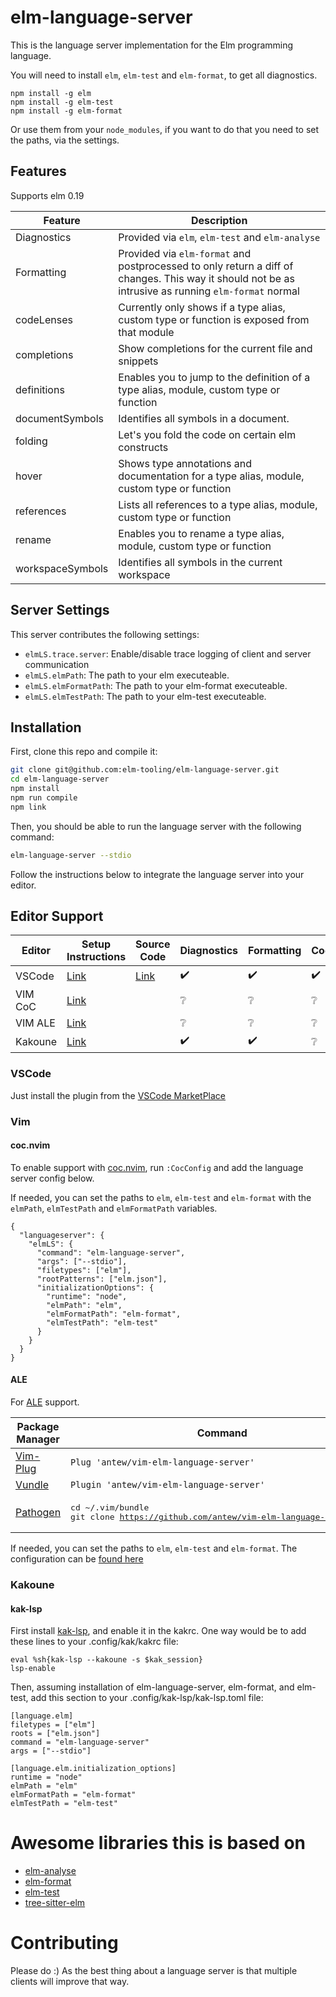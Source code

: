 # elm-language-server

This is the language server implementation for the Elm programming language.

You will need to install `elm`, `elm-test` and `elm-format`, to get all diagnostics.

```shell
npm install -g elm
npm install -g elm-test
npm install -g elm-format
```

Or use them from your `node_modules`, if you want to do that you need to set the paths, via the settings.

## Features

Supports elm 0.19

| Feature          | Description                                                                                                                                         |
| ---------------- | --------------------------------------------------------------------------------------------------------------------------------------------------- |
| Diagnostics      | Provided via `elm`, `elm-test` and `elm-analyse`                                                                                                    |
| Formatting       | Provided via `elm-format` and postprocessed to only return a diff of changes. This way it should not be as intrusive as running `elm-format` normal |
| codeLenses       | Currently only shows if a type alias, custom type or function is exposed from that module                                                           |
| completions      | Show completions for the current file and snippets                                                                                                  |
| definitions      | Enables you to jump to the definition of a type alias, module, custom type or function                                                              |
| documentSymbols  | Identifies all symbols in a document.                                                                                                               |
| folding          | Let's you fold the code on certain elm constructs                                                                                                   |
| hover            | Shows type annotations and documentation for a type alias, module, custom type or function                                                          |
| references       | Lists all references to a type alias, module, custom type or function                                                                               |
| rename           | Enables you to rename a type alias, module, custom type or function                                                                                 |
| workspaceSymbols | Identifies all symbols in the current workspace                                                                                                     |

## Server Settings

This server contributes the following settings:

- `elmLS.trace.server`: Enable/disable trace logging of client and server communication
- `elmLS.elmPath`: The path to your elm executeable.
- `elmLS.elmFormatPath`: The path to your elm-format executeable.
- `elmLS.elmTestPath`: The path to your elm-test executeable.

## Installation

First, clone this repo and compile it:

```sh
git clone git@github.com:elm-tooling/elm-language-server.git
cd elm-language-server
npm install
npm run compile
npm link
```

Then, you should be able to run the language server with the following command:

```sh
elm-language-server --stdio
```

Follow the instructions below to integrate the language server into your editor.

## Editor Support

| Editor  | Setup Instructions                                                 | Source Code                                                       | Diagnostics        | Formatting         | CodeLenses         | Completions        | Definitions        | DocumentSymbols    | Folding            | Hover              | References         | Rename             | Workspace Symbols  |
| ------- | ------------------------------------------------------------------ | ----------------------------------------------------------------- | ------------------ | ------------------ | ------------------ | ------------------ | ------------------ | ------------------ | ------------------ | ------------------ | ------------------ | ------------------ | ------------------ |
| VSCode  | [Link](https://github.com/elm-tooling/elm-language-server#vscode)  | [Link](https://github.com/elm-tooling/elm-language-client-vscode) | :heavy_check_mark: | :heavy_check_mark: | :heavy_check_mark: | :heavy_check_mark: | :heavy_check_mark: | :heavy_check_mark: | :heavy_check_mark: | :heavy_check_mark: | :heavy_check_mark: | :heavy_check_mark: | :heavy_check_mark: |
| VIM CoC | [Link](https://github.com/elm-tooling/elm-language-server#cocnvim) |                                                                   | :grey_question:    | :grey_question:    | :grey_question:    | :grey_question:    | :grey_question:    | :grey_question:    | :grey_question:    | :grey_question:    | :grey_question:    | :grey_question:    | :grey_question:    |
| VIM ALE | [Link](https://github.com/elm-tooling/elm-language-server#ale)     |                                                                   | :grey_question:    | :grey_question:    | :grey_question:    | :grey_question:    | :grey_question:    | :grey_question:    | :grey_question:    | :grey_question:    | :grey_question:    | :grey_question:    | :grey_question:    |
| Kakoune | [Link](https://github.com/elm-tooling/elm-language-server#kak-lsp) |                                                                   | :heavy_check_mark: | :heavy_check_mark: | :grey_question:    | :heavy_check_mark: | :heavy_check_mark: | :heavy_check_mark: | :grey_question:    | :heavy_check_mark: | :heavy_check_mark: | :heavy_check_mark: | :grey_question:    |

### VSCode

Just install the plugin from the [VSCode MarketPlace](https://marketplace.visualstudio.com/items?itemName=Elmtooling.elm-ls-vscode)

### Vim

#### coc.nvim

To enable support with [coc.nvim](https://github.com/neoclide/coc.nvim), run `:CocConfig` and add the language server config below.

If needed, you can set the paths to `elm`, `elm-test` and `elm-format` with the `elmPath`, `elmTestPath` and `elmFormatPath` variables.

```
{
  "languageserver": {
    "elmLS": {
      "command": "elm-language-server",
      "args": ["--stdio"],
      "filetypes": ["elm"],
      "rootPatterns": ["elm.json"],
      "initializationOptions": {
        "runtime": "node",
        "elmPath": "elm",
        "elmFormatPath": "elm-format",
        "elmTestPath": "elm-test"
      }
    }
  }
}
```

#### ALE

For [ALE](https://github.com/w0rp/ale) support.

| Package Manager                                   | Command                                                                                       |
| ------------------------------------------------- | --------------------------------------------------------------------------------------------- |
| [Vim-Plug](https://github.com/junegunn/vim-plug)  | `Plug 'antew/vim-elm-language-server'`                                                        |
| [Vundle](https://github.com/VundleVim/Vundle.vim) | `Plugin 'antew/vim-elm-language-server'`                                                      |
| [Pathogen](https://github.com/tpope/vim-pathogen) | <pre>cd ~/.vim/bundle<br>git clone https://github.com/antew/vim-elm-language-server.git</pre> |

If needed, you can set the paths to `elm`, `elm-test` and `elm-format`. The configuration can be [found here](https://github.com/antew/vim-elm-language-server#configuration)

### Kakoune

#### kak-lsp

First install [kak-lsp](https://github.com/ul/kak-lsp), and enable it in the kakrc. One way would be to add these lines to your .config/kak/kakrc file:

```
eval %sh{kak-lsp --kakoune -s $kak_session}
lsp-enable
```

Then, assuming installation of elm-language-server, elm-format, and elm-test, add this section to your .config/kak-lsp/kak-lsp.toml file:

```
[language.elm]
filetypes = ["elm"]
roots = ["elm.json"]
command = "elm-language-server"
args = ["--stdio"]

[language.elm.initialization_options]
runtime = "node"
elmPath = "elm"
elmFormatPath = "elm-format"
elmTestPath = "elm-test"
```

# Awesome libraries this is based on

- [elm-analyse](https://github.com/stil4m/elm-analyser)
- [elm-format](https://github.com/avh4/elm-format)
- [elm-test](https://github.com/rtfeldman/node-test-runner)
- [tree-sitter-elm](https://github.com/Razzeee/tree-sitter-elm)

# Contributing

Please do :)
As the best thing about a language server is that multiple clients will improve that way.
